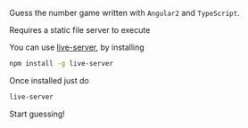 Guess the number game written with `Angular2` and `TypeScript`.

Requires a static file server to execute

You can use [live-server][1], by installing

```bash
npm install -g live-server
```
Once installed just do

```bash
live-server
```
Start guessing!

[1]:https://www.npmjs.com/package/live-server
